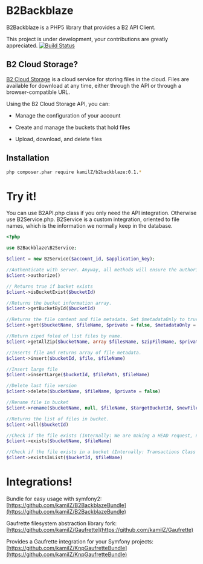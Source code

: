 B2Backblaze
===========

B2Backblaze is a PHP5 library that provides a B2 API Client.

This project is under development, your contributions are greatly appreciated.
[![Build Status](https://secure.travis-ci.org/kamilZ/B2Backblaze.png)](http://travis-ci.org/KamilZ/B2Backblaze)

B2 Cloud Storage?
-----------------

[B2 Cloud Storage](https://www.backblaze.com/b2/cloud-storage.html) is a cloud service for storing files in the cloud. Files are available for download at any time, either through the API or through a browser-compatible URL.

Using the B2 Cloud Storage API, you can:

* Manage the configuration of your account

* Create and manage the buckets that hold files

* Upload, download, and delete files


Installation
------------

```bash
php composer.phar require kamilZ/b2backblaze:0.1.*
```

Try it!
=======

You can use B2API.php class if you only need the API integration. Otherwise use B2Service.php.
B2Service is a custom integration, oriented to file names, which is the information we normally keep in the database.

```php
<?php

use B2Backblaze\B2Service;

$client = new B2Service($account_id, $application_key);

//Authenticate with server. Anyway, all methods will ensure the authorization.
$client->authorize()

// Returns true if bucket exists
$client->isBucketExist($bucketId)

//Returns the bucket information array.
$client->getBucketById($bucketId)

//Returns the file content and file metadata. Set $metadataOnly to true if you only need metadata information.
$client->get($bucketName, $fileName, $private = false, $metadataOnly = false)

//Return ziped foled of list files by name.
$client->getAllZip($bucketName, array $filesName, $zipFileName, $private = false)

//Inserts file and returns array of file metadata.
$client->insert($bucketId, $file, $fileName)

//Insert large file
$client->insertLarge($bucketId, $filePath, $fileName)

//Delete last file version
$client->delete($bucketName, $fileName, $private = false)

//Rename file in bucket
$client->rename($bucketName, null, $fileName, $targetBucketId, $newFileName, $private = false)

//Returns the list of files in bucket.
$client->all($bucketId)

//Check if the file exists (Internally: We are making a HEAD request, not downloading the file only the response headers, so is less expensive than the query with "existInList". Transactions Class B)
$client->exists($bucketName, $fileName)

//Check if the file exists in a bucket (Internally: Transactions Class C)
$client->existsInList($bucketId, $fileName)

```

Integrations!
=======

Bundle for easy usage with symfony2: [https://github.com/kamilZ/B2BackblazeBundle](https://github.com/kamilZ/B2BackblazeBundle)

Gaufrette filesystem abstraction library fork: [https://github.com/kamilZ/Gaufrette](https://github.com/kamilZ/Gaufrette)

Provides a Gaufrette integration for your Symfony projects: [https://github.com/kamilZ/KnpGaufretteBundle](https://github.com/kamilZ/KnpGaufretteBundle)
